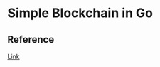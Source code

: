 # Simple Blockchain in Go

## Reference

[Link](https://jeiwan.net/posts/building-blockchain-in-go-part-1/)
